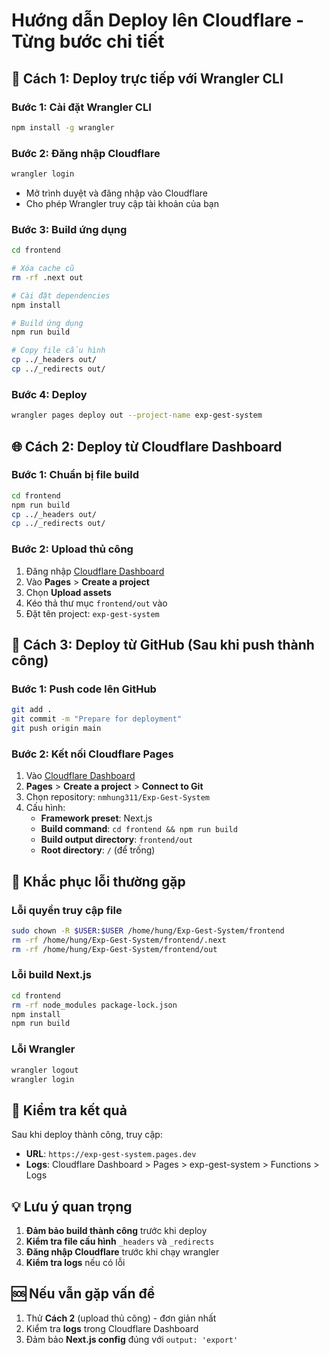 # Hướng dẫn Deploy lên Cloudflare - Từng bước chi tiết

## 🚀 Cách 1: Deploy trực tiếp với Wrangler CLI

### Bước 1: Cài đặt Wrangler CLI
```bash
npm install -g wrangler
```

### Bước 2: Đăng nhập Cloudflare
```bash
wrangler login
```
- Mở trình duyệt và đăng nhập vào Cloudflare
- Cho phép Wrangler truy cập tài khoản của bạn

### Bước 3: Build ứng dụng
```bash
cd frontend

# Xóa cache cũ
rm -rf .next out

# Cài đặt dependencies
npm install

# Build ứng dụng
npm run build

# Copy file cấu hình
cp ../_headers out/
cp ../_redirects out/
```

### Bước 4: Deploy
```bash
wrangler pages deploy out --project-name exp-gest-system
```

## 🌐 Cách 2: Deploy từ Cloudflare Dashboard

### Bước 1: Chuẩn bị file build
```bash
cd frontend
npm run build
cp ../_headers out/
cp ../_redirects out/
```

### Bước 2: Upload thủ công
1. Đăng nhập [Cloudflare Dashboard](https://dash.cloudflare.com/)
2. Vào **Pages** > **Create a project**
3. Chọn **Upload assets**
4. Kéo thả thư mục `frontend/out` vào
5. Đặt tên project: `exp-gest-system`

## 🔧 Cách 3: Deploy từ GitHub (Sau khi push thành công)

### Bước 1: Push code lên GitHub
```bash
git add .
git commit -m "Prepare for deployment"
git push origin main
```

### Bước 2: Kết nối Cloudflare Pages
1. Vào [Cloudflare Dashboard](https://dash.cloudflare.com/)
2. **Pages** > **Create a project** > **Connect to Git**
3. Chọn repository: `nmhung311/Exp-Gest-System`
4. Cấu hình:
   - **Framework preset**: Next.js
   - **Build command**: `cd frontend && npm run build`
   - **Build output directory**: `frontend/out`
   - **Root directory**: `/` (để trống)

## 🐛 Khắc phục lỗi thường gặp

### Lỗi quyền truy cập file
```bash
sudo chown -R $USER:$USER /home/hung/Exp-Gest-System/frontend
rm -rf /home/hung/Exp-Gest-System/frontend/.next
rm -rf /home/hung/Exp-Gest-System/frontend/out
```

### Lỗi build Next.js
```bash
cd frontend
rm -rf node_modules package-lock.json
npm install
npm run build
```

### Lỗi Wrangler
```bash
wrangler logout
wrangler login
```

## 📱 Kiểm tra kết quả

Sau khi deploy thành công, truy cập:
- **URL**: `https://exp-gest-system.pages.dev`
- **Logs**: Cloudflare Dashboard > Pages > exp-gest-system > Functions > Logs

## 💡 Lưu ý quan trọng

1. **Đảm bảo build thành công** trước khi deploy
2. **Kiểm tra file cấu hình** `_headers` và `_redirects`
3. **Đăng nhập Cloudflare** trước khi chạy wrangler
4. **Kiểm tra logs** nếu có lỗi

## 🆘 Nếu vẫn gặp vấn đề

1. Thử **Cách 2** (upload thủ công) - đơn giản nhất
2. Kiểm tra **logs** trong Cloudflare Dashboard
3. Đảm bảo **Next.js config** đúng với `output: 'export'`
